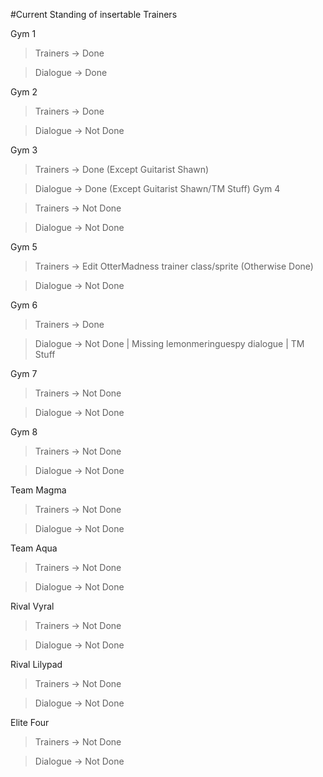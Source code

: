 #Current Standing of insertable Trainers

Gym 1

>Trainers -> Done

>Dialogue -> Done

Gym 2

>Trainers -> Done

>Dialogue -> Not Done

Gym 3

>Trainers -> Done (Except Guitarist Shawn)

>Dialogue -> Done (Except Guitarist Shawn/TM Stuff)
Gym 4

>Trainers -> Not Done

>Dialogue -> Not Done

Gym 5

>Trainers -> Edit OtterMadness trainer class/sprite (Otherwise Done)

>Dialogue -> Not Done

Gym 6

>Trainers -> Done

>Dialogue -> Not Done | Missing lemonmeringuespy dialogue | TM Stuff

Gym 7

>Trainers -> Not Done

>Dialogue -> Not Done

Gym 8

>Trainers -> Not Done

>Dialogue -> Not Done

Team Magma

>Trainers -> Not Done

>Dialogue -> Not Done

Team Aqua

>Trainers -> Not Done

>Dialogue -> Not Done

Rival Vyral

>Trainers -> Not Done

>Dialogue -> Not Done

Rival Lilypad

>Trainers -> Not Done

>Dialogue -> Not Done

Elite Four

>Trainers -> Not Done

>Dialogue -> Not Done
